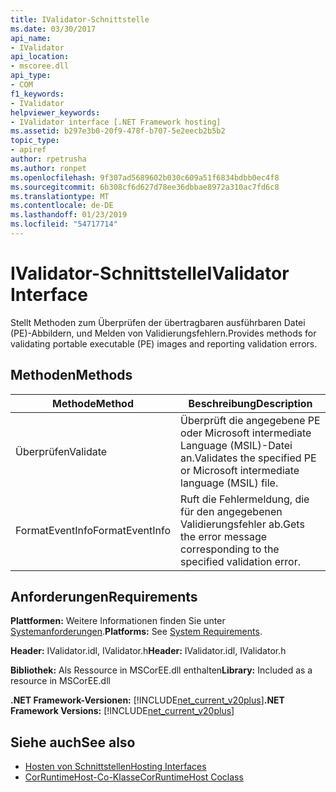 ```yaml
---
title: IValidator-Schnittstelle
ms.date: 03/30/2017
api_name:
- IValidator
api_location:
- mscoree.dll
api_type:
- COM
f1_keywords:
- IValidator
helpviewer_keywords:
- IValidator interface [.NET Framework hosting]
ms.assetid: b297e3b0-20f9-478f-b707-5e2eecb2b5b2
topic_type:
- apiref
author: rpetrusha
ms.author: ronpet
ms.openlocfilehash: 9f307ad5689602b030c609a51f6834bdbb0ec4f8
ms.sourcegitcommit: 6b308cf6d627d78ee36dbbae8972a310ac7fd6c8
ms.translationtype: MT
ms.contentlocale: de-DE
ms.lasthandoff: 01/23/2019
ms.locfileid: "54717714"
---
```

# <a name="ivalidator-interface"></a><span data-ttu-id="f9c8c-102">IValidator-Schnittstelle</span><span class="sxs-lookup"><span data-stu-id="f9c8c-102">IValidator Interface</span></span>
<span data-ttu-id="f9c8c-103">Stellt Methoden zum Überprüfen der übertragbaren ausführbaren Datei (PE)-Abbildern, und Melden von Validierungsfehlern.</span><span class="sxs-lookup"><span data-stu-id="f9c8c-103">Provides methods for validating portable executable (PE) images and reporting validation errors.</span></span>  
  
## <a name="methods"></a><span data-ttu-id="f9c8c-104">Methoden</span><span class="sxs-lookup"><span data-stu-id="f9c8c-104">Methods</span></span>  
  
|<span data-ttu-id="f9c8c-105">Methode</span><span class="sxs-lookup"><span data-stu-id="f9c8c-105">Method</span></span>|<span data-ttu-id="f9c8c-106">Beschreibung</span><span class="sxs-lookup"><span data-stu-id="f9c8c-106">Description</span></span>|  
|------------|-----------------|  
|<span data-ttu-id="f9c8c-107">Überprüfen</span><span class="sxs-lookup"><span data-stu-id="f9c8c-107">Validate</span></span>|<span data-ttu-id="f9c8c-108">Überprüft die angegebene PE oder Microsoft intermediate Language (MSIL)-Datei an.</span><span class="sxs-lookup"><span data-stu-id="f9c8c-108">Validates the specified PE or Microsoft intermediate language (MSIL) file.</span></span>|  
|<span data-ttu-id="f9c8c-109">FormatEventInfo</span><span class="sxs-lookup"><span data-stu-id="f9c8c-109">FormatEventInfo</span></span>|<span data-ttu-id="f9c8c-110">Ruft die Fehlermeldung, die für den angegebenen Validierungsfehler ab.</span><span class="sxs-lookup"><span data-stu-id="f9c8c-110">Gets the error message corresponding to the specified validation error.</span></span>|  
  
## <a name="requirements"></a><span data-ttu-id="f9c8c-111">Anforderungen</span><span class="sxs-lookup"><span data-stu-id="f9c8c-111">Requirements</span></span>  
 <span data-ttu-id="f9c8c-112">**Plattformen:** Weitere Informationen finden Sie unter [Systemanforderungen](../../../../docs/framework/get-started/system-requirements.md).</span><span class="sxs-lookup"><span data-stu-id="f9c8c-112">**Platforms:** See [System Requirements](../../../../docs/framework/get-started/system-requirements.md).</span></span>  
  
 <span data-ttu-id="f9c8c-113">**Header:** IValidator.idl, IValidator.h</span><span class="sxs-lookup"><span data-stu-id="f9c8c-113">**Header:** IValidator.idl, IValidator.h</span></span>  
  
 <span data-ttu-id="f9c8c-114">**Bibliothek:** Als Ressource in MSCorEE.dll enthalten</span><span class="sxs-lookup"><span data-stu-id="f9c8c-114">**Library:** Included as a resource in MSCorEE.dll</span></span>  
  
 <span data-ttu-id="f9c8c-115">**.NET Framework-Versionen:** [!INCLUDE[net_current_v20plus](../../../../includes/net-current-v20plus-md.md)]</span><span class="sxs-lookup"><span data-stu-id="f9c8c-115">**.NET Framework Versions:** [!INCLUDE[net_current_v20plus](../../../../includes/net-current-v20plus-md.md)]</span></span>  
  
## <a name="see-also"></a><span data-ttu-id="f9c8c-116">Siehe auch</span><span class="sxs-lookup"><span data-stu-id="f9c8c-116">See also</span></span>
- [<span data-ttu-id="f9c8c-117">Hosten von Schnittstellen</span><span class="sxs-lookup"><span data-stu-id="f9c8c-117">Hosting Interfaces</span></span>](../../../../docs/framework/unmanaged-api/hosting/hosting-interfaces.md)
- [<span data-ttu-id="f9c8c-118">CorRuntimeHost-Co-Klasse</span><span class="sxs-lookup"><span data-stu-id="f9c8c-118">CorRuntimeHost Coclass</span></span>](../../../../docs/framework/unmanaged-api/hosting/corruntimehost-coclass.md)

